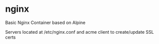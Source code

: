 # nginx
Basic Nginx Container based on Alpine

Servers located at /etc/nginx.conf and acme client to create/update SSL certs
